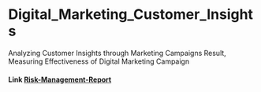 # Digital_Marketing_Customer_Insights
Analyzing Customer Insights through Marketing Campaigns Result, Measuring Effectiveness of Digital Marketing Campaign
#### Link [Risk-Management-Report](https://app.powerbi.com/view?r=eyJrIjoiMTQ0NDJjNzItNWVkYy00MDRhLWEwZTQtYmQ5ZWNmYzVlYmIwIiwidCI6IjQ1MWFiYmZjLWU0NWMtNGQxMC1hZjk3LWZhNWIyMDE5YzViZiIsImMiOjN9&pageName=ReportSection)
